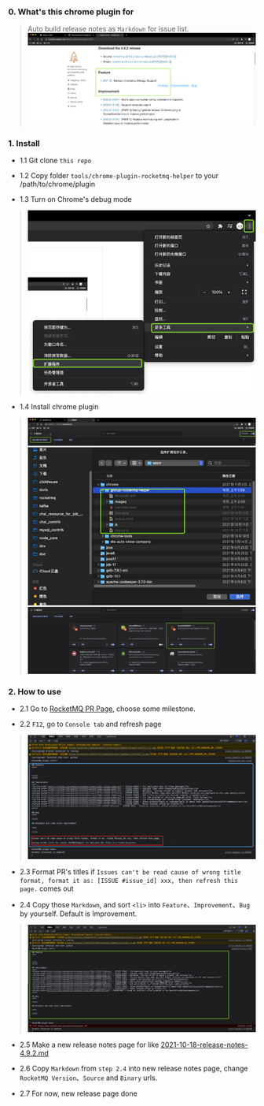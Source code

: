 ### 0. What's this chrome plugin for
> Auto build release notes as `Markdown` for issue list. 
> <img src="images/1.0.png" />

### 1. Install 
- 1.1 Git clone `this repo`

- 1.2 Copy folder `tools/chrome-plugin-rocketmq-helper` to your /path/to/chrome/plugin

- 1.3 Turn on Chrome's debug mode
> <img src="images/3.0.png" />

- 1.4 Install chrome plugin
> <img src="images/3.1.png" />
> <img src="images/3.2.png" />
> <img src="images/3.3.png" />


### 2. How to use
- 2.1 Go to <a href="https://github.com/apache/rocketmq/pulls?q=is%3Aopen+is%3Apr+milestone%3A4.9.3" target="_blank">RocketMQ PR Page</a>, choose some milestone.

- 2.2 `F12`, go to `Console tab` and refresh page
> <img src="images/4.0.png" />

- 2.3 Format PR's titles if `Issues can't be read cause of wrong title format, format it as: [ISSUE #issue_id] xxx, then refresh this page.` comes out

- 2.4 Copy those `Markdown`, and sort `<li>` into `Feature`、`Improvement`、`Bug` by yourself. Default is Improvement.
> <img src="images/4.1.png" />

- 2.5 Make a new release notes page for like <a href="https://github.com/apache/rocketmq-site/blob/master/_posts/2021-10-18-release-notes-4.9.2.md">2021-10-18-release-notes-4.9.2.md</a>

- 2.6 Copy `Markdown` from `step 2.4` into new release notes page, change `RocketMQ Version`、`Source` and `Binary` urls. 

- 2.7 For now, new release page done


